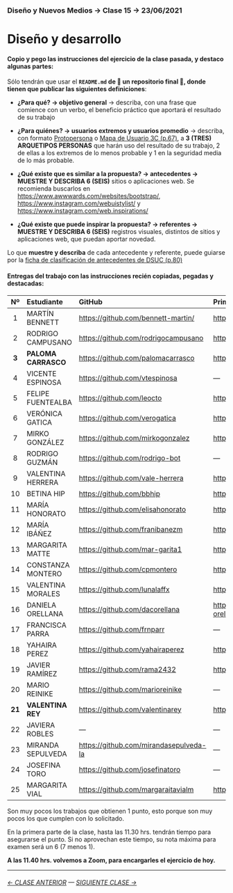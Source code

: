 ### Diseño y Nuevos Medios → Clase 15 → 23/06/2021

# Diseño y desarrollo

#### Copio y pego las instrucciones del ejercicio de la clase pasada, y destaco algunas partes: 

Sólo tendrán que usar el **`README.md` de :rotating_light: un repositorio final :rotating_light:, donde tienen que publicar las siguientes definiciones**: 

- **¿Para qué? → objetivo general** → describa, con una frase que comience con un verbo, el beneficio práctico que aportará el resultado de su trabajo

- **¿Para quiénes? → usuarios extremos y usuarios promedio** → describa, con formato [Protopersona](https://openpracticelibrary.com/practice/proto-persona/) o [Mapa de Usuario 3C (p.67)](http://www.dsuc.cl/pdf/Creando-valor-a-traves-del-Diseno-de-Servicios-DSUC.pdf), a **3 (TRES) ARQUETIPOS PERSONAS** que harán uso del resultado de su trabajo, 2 de ellas a los extremos de lo menos probable y 1 en la seguridad media de lo más probable.

- **¿Qué existe que es similar a la propuesta? → antecedentes → MUESTRE Y DESCRIBA 6 (SEIS)** sitios o aplicaciones web. Se recomienda buscarlos en https://www.awwwards.com/websites/bootstrap/, https://www.instagram.com/webuistylist/ y https://www.instagram.com/web.inspirations/ 

- **¿Qué existe que puede inspirar la propuesta? → referentes → MUESTRE Y DESCRIBA 6 (SEIS)** registros visuales, distintos de sitios y aplicaciones web, que puedan aportar novedad.

Lo que **muestre y describa** de cada antecedente y referente, puede guiarse por la [ficha de clasificación de antecedentes de DSUC (p.80)](http://www.dsuc.cl/pdf/Creando-valor-a-traves-del-Diseno-de-Servicios-DSUC.pdf)

#### Entregas del trabajo con las instrucciones recién copiadas, pegadas y destacadas:

| Nº   | Estudiante      | GitHub    | Primer Avance | Pto. |
|:----:|:----------------|:----------|:-------------------|:----:|
| 1    | MARTÍN BENNETT | https://github.com/bennett-martin/ | https://github.com/bennett-martin/dno-final | 0 |
| 2    | RODRIGO CAMPUSANO | https://github.com/rodrigocampusano | https://github.com/rodrigo-bot/portafolioFinal | 0 |
| **3**  | **PALOMA CARRASCO** | https://github.com/palomacarrasco | https://github.com/PalomaCarrasco/Rart.Studio | **1** |
| 4    | VICENTE ESPINOSA | https://github.com/vtespinosa | — | 0 |
| 5    | FELIPE FUENTEALBA | https://github.com/leocto | https://github.com/LeOcto/MOCHA | 0 |
| 6    | VERÓNICA GATICA | https://github.com/verogatica | https://github.com/Verogatica/examen_dno037 | 0 |
| 7    | MIRKO GONZÁLEZ | https://github.com/mirkogonzalez | https://github.com/MirkoGonzalez/ProyectoFinal | 0 | 
| 8    | RODRIGO GUZMÁN | https://github.com/rodrigo-bot | — | 0 |
| 9    | VALENTINA HERRERA | https://github.com/vale-herrera | https://github.com/vale-herrera/dno037-Proyecto-Final | 0 |
| 10   | BETINA HIP | https://github.com/bbhip | https://github.com/bbhip/portafolio-final | 0 |  
| 11   | MARÍA HONORATO | https://github.com/elisahonorato | https://github.com/elisahonorato/ProyectoFinal | 0 |
| 12   | MARÍA IBÁÑEZ | https://github.com/franibanezm | https://github.com/franibanezm/examen | 0 | 
| 13   | MARGARITA MATTE | https://github.com/mar-garita1 | https://github.com/Mar-garita1/Final | 0 |
| 14   | CONSTANZA MONTERO | https://github.com/cpmontero | https://github.com/cpmontero/dno_nuevosmedios_examen | 0 |
| 15  | VALENTINA MORALES | https://github.com/lunalaffx | https://github.com/Lunalaffx/DNO037-final | **1** |
| 16   | DANIELA ORELLANA | https://github.com/dacorellana | https://github.com/dacorellana/dno-medios-daniela-orellana | 0 |
| 17   | FRANCISCA PARRA | https://github.com/frnparr | — | 0 |
| 18   | YAHAIRA PEREZ | https://github.com/yahairaperez | https://github.com/YahairaPerez/final14 | 0 |
| 19   | JAVIER RAMÍREZ | https://github.com/rama2432 | https://github.com/Rama2432/DNO-final | 0 |
| 20   | MARIO REINIKE | https://github.com/marioreinike | — | — |
| **21** | **VALENTINA REY** | https://github.com/valentinarey | https://github.com/ValentinaRey/Proyecto_final | **1** |
| 22   | JAVIERA ROBLES | — | — | 0 |
| 23   | MIRANDA SEPULVEDA | https://github.com/mirandasepulveda-la | — | 0 |
| 24   | JOSEFINA TORO | https://github.com/josefinatoro | — | 0 |
| 25   | MARGARITA VIAL | https://github.com/margaraitavialm | https://github.com/margaraitavialm/Final | 0 |

Son muy pocos los trabajos que obtienen 1 punto, esto porque son muy pocos los que cumplen con lo solicitado. 

En la primera parte de la clase, hasta las 11.30 hrs. tendrán tiempo para asegurarse el punto. Si no aprovechan este tiempo, su nota máxima para examen será un 6 (7 menos 1).

**A las 11.40 hrs. volvemos a Zoom, para encargarles el ejercicio de hoy.**


- - - - - - - 

###### [← CLASE ANTERIOR](https://github.com/profesorfaco/dno037-2021/tree/main/clase-14) — [SIGUIENTE CLASE →](https://github.com/profesorfaco/dno037-2021/tree/main/clase-16)
